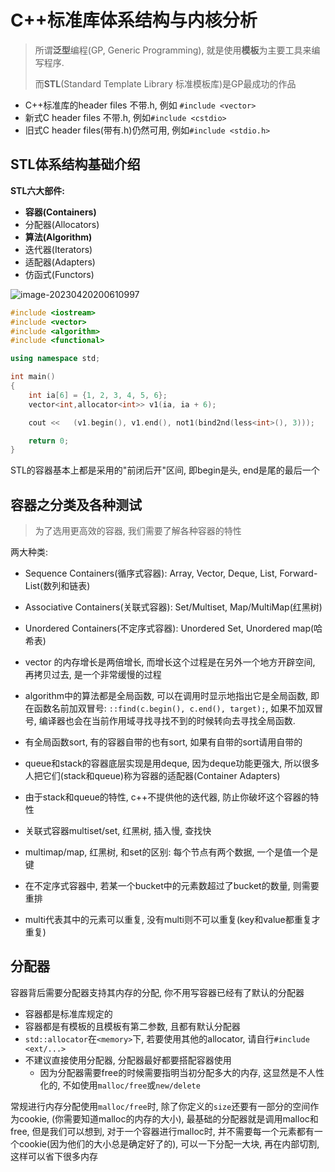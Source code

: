# C++标准库体系结构与内核分析

> 所谓**泛型**编程(GP, Generic Programming), 就是使用**模板**为主要工具来编写程序.
>
> 而**STL**(Standard Template Library 标准模板库)是GP最成功的作品



- C++标准库的header files 不带.h, 例如 `#include <vector>`
- 新式C header files 不带.h, 例如`#include <cstdio>`
- 旧式C header files(带有.h)仍然可用, 例如`#include <stdio.h>`



## STL体系结构基础介绍

**STL六大部件:**

- **容器(Containers)**
- 分配器(Allocators)
- **算法(Algorithm)**
- 迭代器(Iterators)
- 适配器(Adapters)
- 仿函式(Functors)

![image-20230420200610997](https://raw.githubusercontent.com/Tianjiangyigeyi/img/master/202304202006100.png)

```cpp
#include <iostream>
#include <vector>
#include <algorithm>
#include <functional>

using namespace std;

int main()
{
    int ia[6] = {1, 2, 3, 4, 5, 6};
    vector<int,allocator<int>> v1(ia, ia + 6);

    cout <<   (v1.begin(), v1.end(), not1(bind2nd(less<int>(), 3)));

    return 0;
}
```



STL的容器基本上都是采用的"前闭后开"区间, 即begin是头, end是尾的最后一个



## 容器之分类及各种测试

>  为了选用更高效的容器, 我们需要了解各种容器的特性

两大种类:

- Sequence Containers(循序式容器): Array, Vector, Deque, List, Forward-List(数列和链表)
- Associative Containers(关联式容器): Set/Multiset, Map/MultiMap(红黑树)
- Unordered Containers(不定序式容器): Unordered Set, Unordered map(哈希表)



- vector 的内存增长是两倍增长, 而增长这个过程是在另外一个地方开辟空间, 再拷贝过去, 是一个非常缓慢的过程

- algorithm中的算法都是全局函数, 可以在调用时显示地指出它是全局函数, 即在函数名前加双冒号: `::find(c.begin(), c.end(), target);`, 如果不加双冒号, 编译器也会在当前作用域寻找寻找不到的时候转向去寻找全局函数.   

- 有全局函数sort, 有的容器自带的也有sort, 如果有自带的sort请用自带的

- queue和stack的容器底层实现是用deque, 因为deque功能更强大, 所以很多人把它们(stack和queue)称为容器的适配器(Container Adapters)

- 由于stack和queue的特性, c++不提供他的迭代器, 防止你破坏这个容器的特性
- 关联式容器multiset/set, 红黑树, 插入慢, 查找快
- multimap/map, 红黑树, 和set的区别: 每个节点有两个数据, 一个是值一个是键

- 在不定序式容器中, 若某一个bucket中的元素数超过了bucket的数量, 则需要重排 

- multi代表其中的元素可以重复, 没有multi则不可以重复(key和value都重复才重复)



## 分配器

容器背后需要分配器支持其内存的分配, 你不用写容器已经有了默认的分配器

- 容器都是标准库规定的
- 容器都是有模板的且模板有第二参数, 且都有默认分配器
- `std::allocator`在`<memory>`下, 若要使用其他的allocator, 请自行`#include <ext/...>`
- 不建议直接使用分配器, 分配器最好都要搭配容器使用
  - 因为分配器需要free的时候需要指明当初分配多大的内存, 这显然是不人性化的, 不如使用`malloc/free`或`new/delete`



常规进行内存分配使用`malloc/free`时, 除了你定义的`size`还要有一部分的空间作为cookie, (你需要知道malloc的内存的大小), 最基础的分配器就是调用malloc和free, 但是我们可以想到, 对于一个容器进行malloc时, 并不需要每一个元素都有一个cookie(因为他们的大小总是确定好了的), 可以一下分配一大块, 再在内部切割, 这样可以省下很多内存